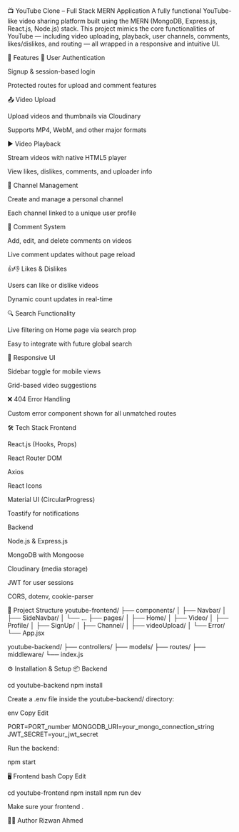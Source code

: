 📺 YouTube Clone – Full Stack MERN Application
A fully functional YouTube-like video sharing platform built using the MERN (MongoDB, Express.js, React.js, Node.js) stack. This project mimics the core functionalities of YouTube — including video uploading, playback, user channels, comments, likes/dislikes, and routing — all wrapped in a responsive and intuitive UI.

🚀 Features
🔐 User Authentication

Signup & session-based login

Protected routes for upload and comment features

📤 Video Upload

Upload videos and thumbnails via Cloudinary

Supports MP4, WebM, and other major formats

▶️ Video Playback

Stream videos with native HTML5 player

View likes, dislikes, comments, and uploader info

📡 Channel Management

Create and manage a personal channel

Each channel linked to a unique user profile

💬 Comment System

Add, edit, and delete comments on videos

Live comment updates without page reload

👍👎 Likes & Dislikes

Users can like or dislike videos

Dynamic count updates in real-time

🔍 Search Functionality

Live filtering on Home page via search prop

Easy to integrate with future global search

📱 Responsive UI

Sidebar toggle for mobile views

Grid-based video suggestions

❌ 404 Error Handling

Custom error component shown for all unmatched routes

🛠️ Tech Stack
Frontend

React.js (Hooks, Props)

React Router DOM

Axios

React Icons

Material UI (CircularProgress)

Toastify for notifications

Backend

Node.js & Express.js

MongoDB with Mongoose

Cloudinary (media storage)

JWT for user sessions

CORS, dotenv, cookie-parser

📁 Project Structure
youtube-frontend/
├── components/
│   ├── Navbar/
│   ├── SideNavbar/
│   └── ...
├── pages/
│   ├── Home/
│   ├── Video/
│   ├── Profile/
│   ├── SignUp/
│   ├── Channel/
│   ├── videoUpload/
│   └── Error/
└── App.jsx

youtube-backend/
├── controllers/
├── models/
├── routes/
├── middleware/
└── index.js

⚙️ Installation & Setup
📦 Backend

cd youtube-backend
npm install

Create a .env file inside the youtube-backend/ directory:

env
Copy
Edit

PORT=PORT_number
MONGODB_URI=your_mongo_connection_string
JWT_SECRET=your_jwt_secret

Run the backend:

npm start

🖥️ Frontend
bash
Copy
Edit

cd youtube-frontend
npm install
npm run dev

Make sure your frontend .

<!-- gitHub Project Link  -->
<!-- https://github.com/RizwanAhmed001/Youtube_Clone -->

<!-- A short demo video is in youtube-frontend public folder -->


<!-- Front end repo -->
<!-- https://github.com/RizwanAhmed001/youtube-frontend-correct -->


🧑‍💻 Author
Rizwan Ahmed

